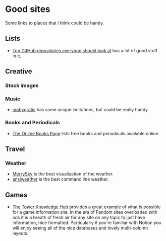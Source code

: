 # Good sites

Some links to places that I think could be handy.

## Lists

- [Top GitHub repositories everyone should look at](https://github.com/sachin-source/top-github-repositories-which-everyone-should-look) has a lot of good stuff in it.

## Creative

### Stock images

### Music

- [mobygratis](https://mobygratis.com/) has some unique limitations, but could be really handy

### Books and Periodicals

- [The Online Books Page](https://onlinebooks.library.upenn.edu/) lists free books and periodicals available online.

## Travel

### Weather

- [MerrySky](https://merrysky.net/) is the best visualization of the weather.
- [ansiweather](https://github.com/fcambus/ansiweather) is the best command line weather.

## Games

- [The Tower Knowledge Hub](https://the-tower.notion.site/) provides a great example
  of what is possible for a game information site.  In the era of Fandom sites
  overloaded with ads it is a breath of fresh air for any site on any topic to
  just have information, nice formatted.  Particulalry if you're familiar with
  Notion you will enjoy seeing all of the nice databases and lovely multi-column layouts.
